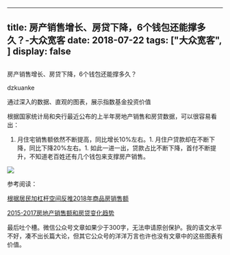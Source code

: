 
---
title:   房产销售增长、房贷下降，6个钱包还能撑多久？-大众宽客
date: 2018-07-22
tags: ["大众宽客", ]
display: false
---


## 



房产销售增长、房贷下降，6个钱包还能撑多久？




dzkuanke




通过深入的数据、直观的图表，展示指数基金投资价值


根据国家统计局和央行最近公布的上半年房地产销售和房贷数据，可以很容易看出：
1. 月住宅销售额依然不断提高，同比增长10%左右。1. 月住户贷款却在不断下降，同比下降20%左右。1. 如此一进一出，贷款占比不断下降，首付不断提升，不知道老百姓还有几个钱包来支撑房产销售。






<img class="" data-copyright="0" data-ratio="0.47368421052631576" data-s="300,640" src="https://mmbiz.qpic.cn/mmbiz_png/PKw3FQPmhIiaB9hAe87Do8GJAXl1qyECVDFvdTicUMz1fJq1FlurNOV5GGKU0dAxPXBvuGZwhwEdJJbZ0FoILfSw/640?wx_fmt=png" data-type="png" data-w="1520" style=""/>



参考阅读：

[根据居民加杠杆空间反推2018年商品房销售额](http://mp.weixin.qq.com/s?__biz=MzAwMTc1MDcwNw==&amp;mid=2648272614&amp;idx=1&amp;sn=240d79b96a279d5e9a49587ee779b341&amp;chksm=82f92d3ab58ea42cb2bed9e14a3bdf0e4362c99ac684c6bc6fe8f97f8a59c303819bcca2eafb&amp;scene=21#wechat_redirect)

[2015-2017房地产销售额和房贷变化趋势](http://mp.weixin.qq.com/s?__biz=MzAwMTc1MDcwNw==&amp;mid=2648272687&amp;idx=1&amp;sn=ffb0e74d325764af9f886841edea4122&amp;chksm=82f92cf3b58ea5e5dd4b08db730f9e652f730f14699d6530625a8338219cace7b9dd6d57bb4e&amp;scene=21#wechat_redirect)





最后吐个槽。微信公众号文章如果少于300字，无法申请原创保护。我的语文水平不好，凑不出长篇大论，但其它公众号的洋洋万言也许也没有文章中的这些图表有价值。








